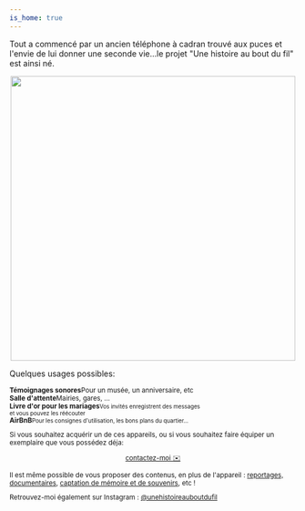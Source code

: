 ```yaml
---
is_home: true
---
```



Tout a commencé par un ancien téléphone à cadran trouvé aux puces et l'envie de lui donner une seconde vie...le projet "Une histoire au bout du fil" est ainsi né.
<p align="center">
  <img src="https://user-images.githubusercontent.com/1282106/174430930-4d068449-e63c-43ff-a97e-a942af0a418f.JPG" width="500" />
</p>

Quelques usages possibles:
<div class="blocks">
  <div class="block large"><strong><small>Témoignages sonores</strong>Pour un musée, un anniversaire, etc</small></div>
  <div class="block large"><strong><small>Salle d'attente</strong>Mairies, gares, ...</small></div>
  <div class="block large"><strong><small>Livre d'or pour les mariages</strong><small>Vos invités enregistrent des messages<br />et vous pouvez les réécouter</small></div>
  <div class="block large"><strong>AirBnB</strong><small>Pour les consignes d'utilisation, les bons plans du quartier...</small></div>
</div>

Si vous souhaitez acquérir un de ces appareils, ou si vous souhaitez faire équiper un exemplaire que vous possédez déja:

<p align="center">
<a href="mailto:samy@rabih.fr" class="btn">contactez-moi ✉️</a></p>

Il est même possible de vous proposer des contenus, en plus de l'appareil : [reportages, documentaires](https://www.jessicabordeau.com/), [captation de mémoire et de souvenirs](https://30mai.fr), etc !

Retrouvez-moi également sur Instagram : [@unehistoireauboutdufil](https://www.instagram.com/unehistoireauboutdufil/)
